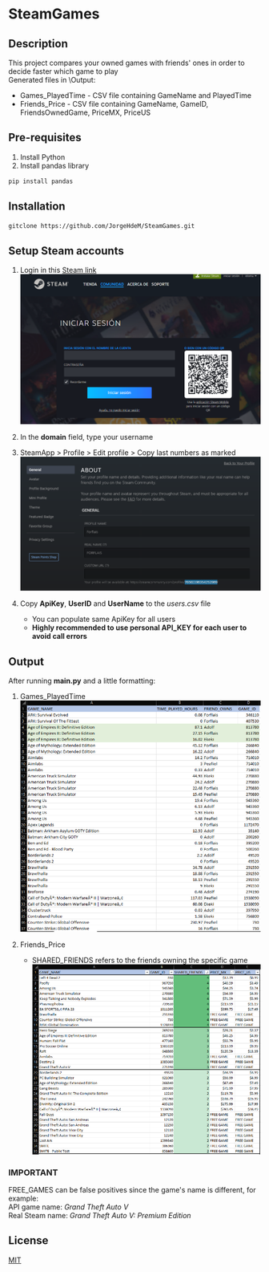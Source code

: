 # SteamGames
## Description
This project compares your owned games with friends' ones in order to decide faster which game to play  
Generated files in \Output:  
- Games_PlayedTime - CSV file containing GameName and PlayedTime
- Friends_Price - CSV file containing GameName, GameID, FriendsOwnedGame, PriceMX, PriceUS
## Pre-requisites
1. Install Python
2. Install pandas library
```bash
pip install pandas
```
## Installation
```bash
gitclone https://github.com/JorgeHdeM/SteamGames.git
```

## Setup Steam accounts
1. Login in this [Steam link](https://steamcommunity.com/login/home/?goto=%2Fdev%2Fapikey)  
![alt text](https://github.com/JorgeHdeM/SteamGames/blob/develop/src/assets/SteamKey.png)
  
2. In the **domain** field, type your username
3. SteamApp > Profile > Edit profile > Copy last numbers as marked  
![alt text](https://github.com/JorgeHdeM/SteamGames/blob/develop/src/assets/SteamProfile2.png)
  
4. Copy **ApiKey**, **UserID** and **UserName** to the *users.csv* file
    - You can populate same ApiKey for all users
    - **Highly recommended to use personal API_KEY for each user to avoid call errors**

## Output
After running **main.py** and a little formatting:
1. Games_PlayedTime  
![alt text](https://github.com/JorgeHdeM/SteamGames/blob/develop/src/assets/Games_PlayedTime_Demo.png)

2. Friends_Price
    - SHARED_FRIENDS refers to the friends owning the specific game
![alt text](https://github.com/JorgeHdeM/SteamGames/blob/develop/src/assets/Games_Price_Demo.png)

### IMPORTANT
FREE_GAMES can be false positives since the game's name is different, for example:  
API game name: *Grand Theft Auto V*  
Real Steam name: *Grand Theft Auto V: Premium Edition*

## License
[MIT](https://choosealicense.com/licenses/mit/)
